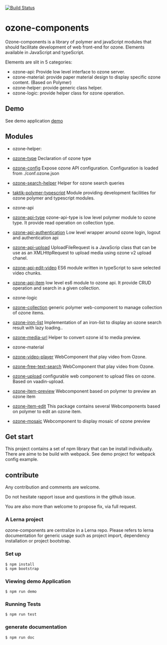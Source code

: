 [![Build Status](https://travis-ci.org/taktik/ozone-components.svg?branch=master)](https://travis-ci.org/taktik/ozone-components)

# ozone-components

Ozone-components is a library of polymer and javaScript modules that should facilitate development of web front-end for ozone.
Elements available in JavaScript and typeScript.

Elements are slit in 5 categories:
- ozone-api: Provide low level interface to ozone server.
- ozone-material: provide paper material design to display specific ozone content. (Based on Polymer)
- ozone-helper: provide generic class helper.
- ozone-logic: provide helper class for ozone operation.


## Demo

See demo application [demo](demo.html)

## Modules

- ozone-helper:

 - [ozone-type](packages/ozone-helper/ozone-type) Declaration of ozone type
 - [ozone-config](packages/ozone-helper/ozone-config) Expose ozone API configuration. Configuration is loaded from ./conf.ozone.json
 - [ozone-search-helper](packages/ozone-helper/ozone-search-helper) Helper for ozone search queries
 - [taktik-polymer-typescript](packages/ozone-helper/taktik-polymer-typescript) Module providing development facilities for ozone polymer and typescript modules.
- ozone-api
 - [ozone-api-type](packages/ozone-api/ozone-api-type) ozone-api-type is low level polymer module to ozone type. It provide read operation on collection type.
 - [ozone-api-authentication](packages/ozone-api/ozone-api-authentication) Low level wrapper around ozone login, logout and authentication api
 - [ozone-api-upload](packages/ozone-api/ozone-api-upload) UploadFileRequest is a JavaScrip class that can be use as an XMLHttpRequest to upload media using ozone v2 upload chanel.
 - [ozone-api-edit-video](packages/ozone-api/ozone-api-edit-video) ES6 module written in typeScript to save selected video chunks.
 - [ozone-api-item](packages/ozone-api/ozone-api-item) low level es6 module to ozone api. It provide CRUD operation and search in a given collection.
- ozone-logic
 - [ozone-collection](packages/ozone-logic/ozone-collection) generic polymer web-component to manage collection of ozone items.
 - [ozone-iron-list](packages/ozone-logic/ozone-iron-list) Implementation of an iron-list to display an ozone search result with lazy loading..
 - [ozone-media-url](packages/ozone-logic/ozone-media-url) Helper to convert ozone id to media preview.
- ozone-material
 - [ozone-video-player](packages/ozone-material/ozone-video-player) WebComponent that play video from Ozone.
 - [ozone-free-text-search](packages/ozone-material/ozone-free-text-search) WebComponent that play video from Ozone.
 - [ozone-upload](packages/ozone-material/ozone-upload) configurable web component to upload files on ozone. Based on vaadin-upload.
 - [ozone-item-preview](packages/ozone-material/ozone-item-preview)  Webcomponent based on polymer to preview an ozone item
 - [ozone-item-edit](packages/ozone-material/ozone-item-edit) This package contains several Webcomponents based on polymer to edit an ozone item.
 - [ozone-mosaic](packages/ozone-material/ozone-mosaic) Webcomponent to display mosaic of ozone preview

## Get start

This project contains a set of npm library that can be install individually.
There are aime to be build with webpack.
See demo project for webpack config example.

## contribute

Any contribution and comments are welcome.

Do not hesitate rapport issue and questions in the github issue.

You are also more than welcome to propose fix, via full request.


### A Lerna project

ozone-components are centralize in a Lerna repo. Please refers to lerna documentation for generic usage such as project import, dependency installation or project bootstrap.

### Set up

```
$ npm install
$ npm bootstrap
```

### Viewing demo Application

```
$ npm run demo
```

### Running Tests

```
$ npm run test
```

### generate documentation

```bash
$ npm run doc
```
